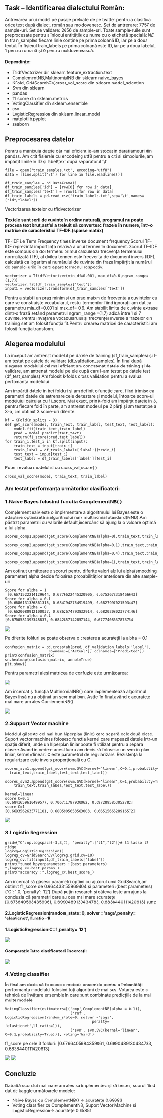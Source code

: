 ## Task – Identificarea dialectului Român:
Antrenarea unui model pe pasaje preluate de pe twitter pentru a clasifica orice text după dialect, român sau moldovenesc. Set de antrenare: 7757 de sample-uri. Set de validare: 2656 de sample-uri. Toate sample-ruile sunt preprocesate pentru a înlocui entitățile cu nume cu o etichetă specială: $NE$
În train_samples fiecare linie conține pe prima coloană ID, iar pe a doua textul. În fișierul train_labels pe prima coloană este ID, iar pe a doua labelul, 1 pentru romană și 0 pentru moldovenească.

#### Dependințe:
* TfidfVectorizer din sklearn.feature_extraction.text
* ComplementNB,MultinomialNB din sklearn.naive_bayes
* KFold, GridSearchCV,cross_val_score din sklearn.model_selection
* Svm din sklearn
* pandas
* f1_score din sklearn.metrics 
* VotingClassifier din sklearn.ensemble
* csv
* LogisticRegression din sklearn.linear_model
* matplotlib.pyplot
* seaborn
## Preprocesarea datelor
Pentru a manipula datele cât mai eficient le-am stocat in dataframeuri din pandas. 
Am citit fisierele cu encodeing utf8 pentru a citi si simbolurile, am împărțit liniile în ID și label\text după separatorul ‘\t’
```
file = open('train_samples.txt', encoding="utf8")
data = [line.split('\t') for line in file.readlines()]

df_train_samples = pd.DataFrame()
df_train_samples['id'] = [row[0] for row in data]
df_train_samples['text'] = [row[1]for row in data]
df_train_labels = pd.read_csv('train_labels.txt',sep='\t',names=["id","label"])
```

Vectorizarea textelor cu tfidvectorizer
#### Textele sunt serii de cuvinte în ordine naturală, programul nu poate procesa text brut,astfel a trebuit să convertesc frazele în numere, într-o matrice de caracteristici TF-IDF.(sparse matrix)
TF-IDF i.e Term Frequency times inverse document frequency
Scorul TF-IDF reprezintă importanța relativă a unui termen în document. Scorul TF-IDF este compus din doi termeni: primul calculează frecvența termenului normalizată (TF), al doilea termen este frecvența de document invers (IDF), calculată ca logaritm al numărului de cuvinte din fraza împărțit la numărul de sample-urile în care apare termenul respectiv.
```
vectorizer = TfidfVectorizer(min_df=0.001, max_df=0.6,ngram_range=(1,7))
vectorizer.fit(df_train_samples['text'])
input1 = vectorizer.transform(df_train_samples['text'])
```
Pentru a stabili un prag minim și un prag maixm de frecventa a cuvintelor cu care se construiște vocabularul, restul termenilor fiind ignorați, am dat ca parametru min_df=0.001 si max_df= 0.6.
Am stabilit limita de cuvinte extrase dintr-o frază setând parametrul ngram_range =(1,7) adică între 1 și 7 cuvinte.
Pentru învățarea vocabularului și frecvenței inverse a frazelor din training set am folosit funcția fit.Pentru crearea matricei de caracteristici am folosit funcția transform.

## Alegerea modelului
La început am antrenat modelul pe datele de training (df_train_samples) și l-am testat pe datele de validare (df_validation_samples). În final după alegerea modelului cel mai eficient am concatenat datele de taining și de validare, am antrenat modelul pe ele după care l-am testat pe datele test (df_test_samples)
Am folosit k-folds cross validation pentru a evalua perfomanța modelului

Am împărțit datele în trei folduri și am definit o funcție care, fiind trimise ca parametri datele de antrenare,cele de testare și modelul, întoarce score-ul modelului calculat cu f1_score. Mai exact, prin k-fold am împărțit datele în 3, pentru fiecare fold în parte, am antrenat modelul pe 2 părți și am testat pe a 3-a, am obtinut 3 score-uri diferite.
```
kf = KFold(n_splits = 3)
def get_score(model, train_text, train_label, test_text, test_label):
    model.fit(train_text,train_label)
    pred = model.predict(test_text)
    return(f1_score(pred,test_label))
for train_i,test_i in kf.split(input):
    train_text = input[train_i]
    train_label = df_train_labels['label'][train_i]
    test_text = input[test_i]
    test_label = df_train_labels['label'][test_i]
```
Putem evalua modelul si cu cross_val_score( )
```
cross_val_score(model, train_text, train_label)
```
### Am testat performanța următorilor clasificatori:
### 1.Naive Bayes folosind functia ComplementNB( )
Complement naiv este o implementare a algoritmului lui Bayes,este o adaptare optimizată a algoritmului naiv multinomial standard(MNB).Am păstrat parametrii cu valorile default,încercând să ajung la o valoare optimă a lui  alpha.
```
scores_comp1.append(get_score(ComplementNB(alpha=0),train_text,train_label,test_text,test_label))

scores_comp2.append(get_score(ComplementNB(alpha=0.1),train_text,train_label,test_text,test_label))

scores_comp3.append(get_score(ComplementNB(alpha=0.4),train_text,train_label,test_text,test_label))

scores_comp3.append(get_score(ComplementNB(alpha=1),train_text,train_label,test_text,test_label))
```

Am obtinut următoarele scoruri pentru diferite valori ale lui alpha(smoothing parameter) alpha decide folosirea probabilităților anterioare din alte sample-uri
```
Score for alpha = 1
 [0.6671522214129644, 0.6776622445320905, 0.6752672318466643]
Score for alpha = 0.1
 [0.6686131386861315, 0.6847942754919499, 0.6827997021593447]
Score for alpha = 0   
 [0.6620080912100037, 0.6862674793832914, 0.6820208023774146]
Score for alpha = 0.4  
[0.6700581395348837, 0.6842857142857144, 0.6777408637873754
```
![](images/Figure_1.png)

Pe diferite folduri se poate observa o crestere a acurateții la alpha = 0.1
```
confusion_matrix = pd.crosstab(pred, df_validation_labels['label'],
                    rownames=['Actual'], colnames=['Predicted'])
print(confusion_matrix)
sn.heatmap(confusion_matrix, annot=True)
plt.show()
```
Pentru parametri aleși matricea de confuzie este următoarea:

![](images/conf01.png)

Am încercat și funcția MultinomialNB( ) care implementează algoritmul Bayes însă nu a obținut un scor mai bun. Astfel în final,având o acuratețe mai mare am ales ComlementNB()

![](images/CompvsMultin.png)

### 2.Support Vector machine 
Modelul găsește cel mai bun hiperplan (linie) care separă cele două clase. Suport vector machines folosesc functia kernel care mapează datele într-un spațiu diferit, unde un hiperplan liniar poate fi utilizat pentru a separa clasele.Avand in vedere acest lucru am decis să folosesc un svm în plan liniar, kernel=’linear’. C este parametrul de regularizare. Rezistența la regularizare este invers proporțională cu C.
```
scores_svm1.append(get_score(svm.SVC(kernel='linear',C=0.1,probability=True),
  train_text,train_label,test_text,test_label))

scores_svm2.append(get_score(svm.SVC(kernel='linear',C=1,probability=True),
    train_text,train_label,test_text,test_label))
```
```
kernel=linear
score C=0.1
[0.6841659610499577, 0.706711787930062, 0.6972895863052782]
score C=1
[0.6683562635771181, 0.6805905653583003, 0.6651566628916572]
```
![](images/svm.png)

### 3.Logistic Regression
```
grid={"C":np.logspace(-3,3,7), "penalty":["l1","l2"]}# l1 lasso l2 ridge
logreg=LogisticRegression()
logreg_cv=GridSearchCV(logreg,grid,cv=10)
logreg_cv.fit(input1,df_train_labels['label'])
print("tuned hpyerparameters :(best parameters) ",logreg_cv.best_params_)
print("accuracy :",logreg_cv.best_score_)
```
Am încercat să găsesc parametri optimi cu ajutorul unui GridSearch,am obtinut f1_score de 0.664433155969404 și parameteri :(best parameters)  {'C': 1.0, 'penalty': 'l2'}
După puțin research și câteva teste am ajuns la concluzia că parametri care au cea mai mare acuratețe [0.6766405984359061, 0.6990489130434783, 0.6838440111420613] sunt:
#### 2.LogisticRegression(random_state=0, solver ='saga',penalty= 'elasticnet',l1_ratio=1)
#### 1.LogisticRegression(C=1,penalty= 'l2')

![](images/LRG.png)

#### Comparație între clasificatorii încercați:

![](images/comparison.png)

### 4.Voting classifier
În final am decis să folosesc o metoda ensemble pentru a îmbunătăți performanța modelului folosind toți algoritmi de mai sus. Votarea este o tehnică de învățare ensemble în care sunt combinate predicțiile de la mai multe modele.
```
VotingClassifier(estimators=[('cmp',ComplementNB(alpha = 0.1)),
                              ('rnf', LogisticRegression(random_state=0, solver ='saga',
                                        penalty= 'elasticnet',l1_ratio=1)),
                              ('svm', svm.SVC(kernel='linear', C=0.1,probability=True))], voting='hard')
```
f1_score pe cele 3 folduri:
[0.6766405984359061, 0.6990489130434783, 0.6838440111420613] 

![](images/voting.png)
![](images/voting1.png)

      

## Concluzie
Datorită scorului mai mare am ales sa implementez și să testez, scorul fiind dat de kaggle următoarele modele:
* Naive Bayes cu ComplementNB() -> acuratețe 0.69683
* Voting classifier cu ComplementNB, Suport Vector Machine si LogisticRegression-> acuratețe 0.65851



